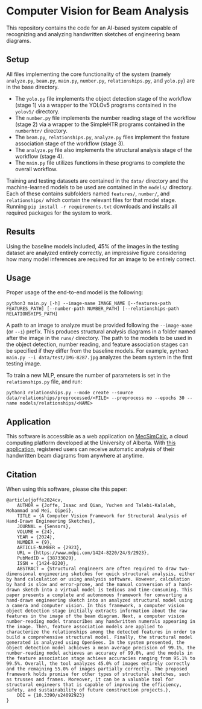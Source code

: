 # Computer Vision for Beam Analysis

This repository contains the code for an AI-based system capable of recognizing and analyzing handwritten sketches of engineering beam diagrams.

## Setup

All files implementing the core functionality of the system (namely `analyze.py`, `beam.py`, `main.py`, `number.py`, `relationships.py`, and `yolo.py`) are in the base directory.

* The `yolo.py` file implements the object detection stage of the workflow (stage 1) via a wrapper to the YOLOv5 programs contained in the `yolov5/` directory.
* The `number.py` file implements the number reading stage of the workflow (stage 2) via a wrapper to the SimpleHTR programs contained in the `numberhtr/` directory.
* The `beam.py`, `relationships.py`, `analyze.py` files implement the feature association stage of the workflow (stage 3).
* The `analyze.py` file also implements the structural analysis stage of the workflow (stage 4).
* The `main.py` file utilizes functions in these programs to complete the overall workflow.

Training and testing datasets are contained in the `data/` directory and the machine-learned models to be used are contained in the `models/` directory. Each of these contains subfolders named `features/`, `number/`, and `relationships/` which contain the relevant files for that model stage. Running `pip install -r requirements.txt` downloads and installs all required packages for the system to work.

## Results

Using the baseline models included, 45% of the images in the testing dataset are analyzed entirely correctly, an impressive figure considering how many model inferences are required for an image to be entirely correct.

## Usage

Proper usage of the end-to-end model is the following:

```
python3 main.py [-h] --image-name IMAGE_NAME [--features-path FEATURES_PATH] [--number-path NUMBER_PATH] [--relationships-path RELATIONSHIPS_PATH]
```

A path to an image to analyze must be provided following the `--image-name` (or `--i`) prefix. This produces structural analysis diagrams in a folder named after the image in the `runs/` directory. The path to the models to be used in the object detection, number reading, and feature association stages can be specified if they differ from the baseline models. For example, `python3 main.py --i data/test/IMG-8287.jpg` analyzes the beam system in the first testing image.

To train a new MLP, ensure the number of parameters is set in the `relationships.py` file, and run:

```
python3 relationships.py --mode create --source data/relationships/preprocessed/<FILE> --preprocess no --epochs 30 --name models/relationships/<NAME>
```

## Application

This software is accessible as a web application on [MecSimCalc](https://mecsimcalc.com/), a cloud computing platform developed at the University of Alberta. With [this application](https://mecsimcalc.com/app/8307937/computer_vision_for_beam_analysis), registered users can receive automatic analysis of their handwritten beam diagrams from anywhere at anytime.

## Citation

When using this software, please cite this paper:

```
@article{joffe2024cv,
    AUTHOR = {Joffe, Isaac and Qian, Yuchen and Talebi-Kalaleh, Mohammad and Mei, Qipei},
    TITLE = {A Computer Vision Framework for Structural Analysis of Hand-Drawn Engineering Sketches},
    JOURNAL = {Sensors},
    VOLUME = {24},
    YEAR = {2024},
    NUMBER = {9},
    ARTICLE-NUMBER = {2923},
    URL = {https://www.mdpi.com/1424-8220/24/9/2923},
    PubMedID = {38733029},
    ISSN = {1424-8220},
    ABSTRACT = {Structural engineers are often required to draw two-dimensional engineering sketches for quick structural analysis, either by hand calculation or using analysis software. However, calculation by hand is slow and error-prone, and the manual conversion of a hand-drawn sketch into a virtual model is tedious and time-consuming. This paper presents a complete and autonomous framework for converting a hand-drawn engineering sketch into an analyzed structural model using a camera and computer vision. In this framework, a computer vision object detection stage initially extracts information about the raw features in the image of the beam diagram. Next, a computer vision number-reading model transcribes any handwritten numerals appearing in the image. Then, feature association models are applied to characterize the relationships among the detected features in order to build a comprehensive structural model. Finally, the structural model generated is analyzed using OpenSees. In the system presented, the object detection model achieves a mean average precision of 99.1%, the number-reading model achieves an accuracy of 99.0%, and the models in the feature association stage achieve accuracies ranging from 95.1% to 99.5%. Overall, the tool analyzes 45.0% of images entirely correctly and the remaining 55.0% of images partially correctly. The proposed framework holds promise for other types of structural sketches, such as trusses and frames. Moreover, it can be a valuable tool for structural engineers that is capable of improving the efficiency, safety, and sustainability of future construction projects.},
    DOI = {10.3390/s24092923}
}
```
